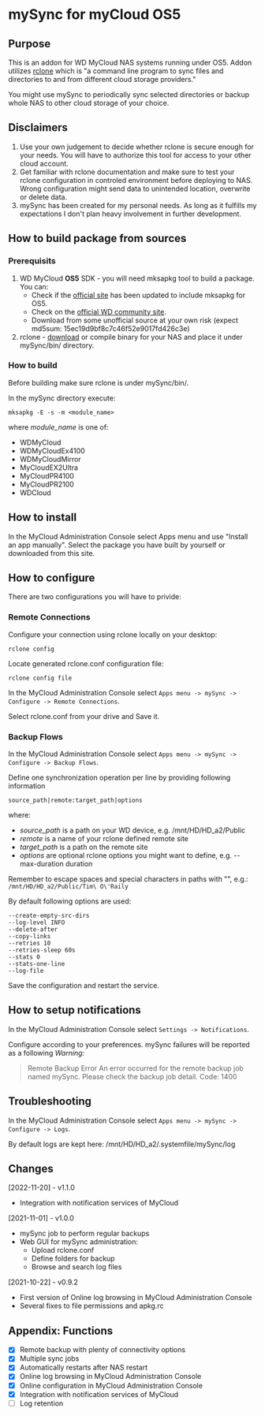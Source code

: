 # mySync for myCloud OS5
## Purpose
This is an addon for WD MyCloud NAS systems running under OS5. Addon utilizes [rclone](https://rclone.org/) which is "a command line program to sync files and directories to and from different cloud storage providers."

You might use mySync to periodically sync selected directories or backup whole NAS to other cloud storage of your choice.

## Disclaimers
1) Use your own judgement to decide whether rclone is secure enough for your needs. You will have to authorize this tool for access to your other cloud account.
2) Get familiar with rclone documentation and make sure to test your rclone configuration in controled environment before deploying to NAS. Wrong configuration might send data to unintended location, overwrite or delete data. 
3) mySync has been created for my personal needs. As long as it fulfills my expectations I don't plan heavy involvement in further development.

## How to build package from sources
### Prerequisits
1) WD MyCloud **OS5** SDK - you will need mksapkg tool to build a package. You can:
   - Check if the [official site](https://developer.westerndigital.com/develop/wd/sdk.html) has been updated to include mksapkg for OS5.
   - Check on the [official WD community site](https://community.wd.com/t/whare-are-the-os5-sdk-tools/266486/3).
   - Download from some unofficial source at your own risk (expect md5sum: 15ec19d9bf8c7c46f52e9017fd426c3e)
3) rclone - [download](https://github.com/rclone/rclone/releases) or compile binary for your NAS and place it under mySync/bin/ directory.

### How to build
Before building make sure rclone is under mySync/bin/.

In the mySync directory execute:
```
mksapkg -E -s -m <module_name>
```

where *module_name* is one of:
* WDMyCloud
* WDMyCloudEx4100
* WDMyCloudMirror
* MyCloudEX2Ultra
* MyCloudPR4100
* MyCloudPR2100
* WDCloud

## How to install
In the MyCloud Administration Console select Apps menu and use "Install an app manually". Select the package you have built by yourself or downloaded from this site.

## How to configure
There are two configurations you will have to privide:
### Remote Connections
Configure your connection using rclone locally on your desktop:
```
rclone config
```

Locate generated rclone.conf configuration file:
```
rclone config file
```

In the MyCloud Administration Console select `Apps menu -> mySync -> Configure -> Remote Connections`.

Select rclone.conf from your drive and Save it.

### Backup Flows
In the MyCloud Administration Console select `Apps menu -> mySync -> Configure -> Backup Flows`.

Define one synchronization operation per line by providing following information
```
source_path|remote:target_path|options
```
where:
* *source_path* is a path on your WD device, e.g. /mnt/HD/HD_a2/Public
* *remote* is a name of your rclone defined remote site
* *target_path* is a path on the remote site
* *options* are optional rclone options you might want to define, e.g. --max-duration duration

Remember to escape spaces and special characters in paths with "\", e.g.: `/mnt/HD/HD_a2/Public/Tim\ O\'Raily`

By default following options are used:
```
--create-empty-src-dirs
--log-level INFO
--delete-after
--copy-links
--retries 10
--retries-sleep 60s
--stats 0
--stats-one-line
--log-file
```

Save the configuration and restart the service.

## How to setup notifications
In the MyCloud Administration Console select `Settings -> Notifications`.

Configure according to your preferences. mySync failures will be reported as a following *Warning*:
> Remote Backup Error
> An error occurred for the remote backup job named mySync. Please check the backup job detail.
> Code: 1400

## Troubleshooting
In the MyCloud Administration Console select `Apps menu -> mySync -> Configure -> Logs`.

By default logs are kept here: /mnt/HD/HD_a2/.systemfile/mySync/log

## Changes
\[2022-11-20\] - v1.1.0
- Integration with notification services of MyCloud

\[2021-11-01\] - v1.0.0
- mySync job to perform regular backups
- Web GUI for mySync administration:
   - Upload rclone.conf
   - Define folders for backup
   - Browse and search log files

\[2021-10-22\] - v0.9.2
- First version of Online log browsing in MyCloud Administration Console
- Several fixes to file permissions and apkg.rc

## Appendix: Functions
- [x] Remote backup with plenty of connectivity options
- [x] Multiple sync jobs
- [x] Automatically restarts after NAS restart
- [x] Online log browsing in MyCloud Administration Console
- [x] Online configuration in MyCloud Administration Console
- [x] Integration with notification services of MyCloud
- [ ] Log retention
